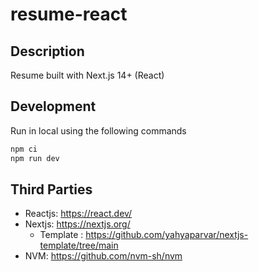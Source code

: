 # resume-react

## Description

Resume built with Next.js 14+ (React)

## Development

Run in local using the following commands

```sh
npm ci
npm run dev
```

## Third Parties

- Reactjs: <https://react.dev/>
- Nextjs: <https://nextjs.org/>
  - Template : <https://github.com/yahyaparvar/nextjs-template/tree/main>
- NVM: <https://github.com/nvm-sh/nvm>
